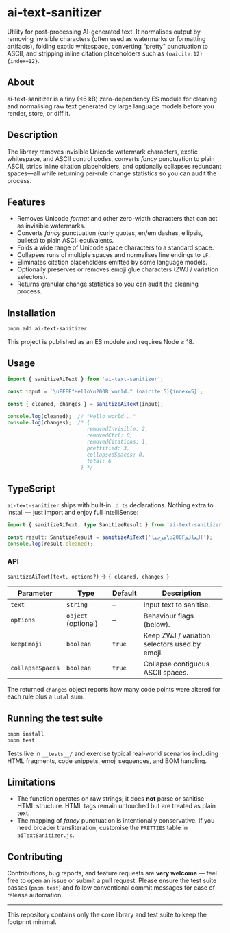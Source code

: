 # ai-text-sanitizer

Utility for post-processing AI-generated text. It normalises output by
removing invisible characters (often used as watermarks or formatting
artifacts), folding exotic whitespace, converting "pretty" punctuation to
ASCII, and stripping inline citation placeholders such as
`(oaicite:12){index=12}`.

## About

ai-text-sanitizer is a tiny (<6 kB) zero-dependency ES module for cleaning and normalising raw text generated by large language models before you render, store, or diff it.

## Description

The library removes invisible Unicode watermark characters, exotic whitespace, and ASCII control codes, converts *fancy* punctuation to plain ASCII, strips inline citation placeholders, and optionally collapses redundant spaces—all while returning per-rule change statistics so you can audit the process.

## Features

* Removes Unicode *format* and other zero-width characters that can act as
  invisible watermarks.
* Converts *fancy* punctuation (curly quotes, en/em dashes, ellipsis, bullets)
  to plain ASCII equivalents.
* Folds a wide range of Unicode space characters to a standard space.
* Collapses runs of multiple spaces and normalises line endings to `LF`.
* Eliminates citation placeholders emitted by some language models.
* Optionally preserves or removes emoji glue characters (ZWJ / variation
  selectors).
* Returns granular change statistics so you can audit the cleaning process.

## Installation

```bash
pnpm add ai-text-sanitizer
```

This project is published as an ES module and requires Node ≥ 18.

## Usage

```js
import { sanitizeAiText } from 'ai-text-sanitizer';

const input = `\uFEFF"Hello\u200B world…" (oaicite:5){index=5}`;

const { cleaned, changes } = sanitizeAiText(input);

console.log(cleaned);  // "Hello world..."
console.log(changes);  /* {
                          removedInvisible: 2,
                          removedCtrl: 0,
                          removedCitations: 1,
                          prettified: 3,
                          collapsedSpaces: 0,
                          total: 6
                        } */
```

## TypeScript

`ai-text-sanitizer` ships with built-in `.d.ts` declarations. Nothing extra to install — just import and enjoy full IntelliSense:

```ts
import { sanitizeAiText, type SanitizeResult } from 'ai-text-sanitizer';

const result: SanitizeResult = sanitizeAiText('مرحبا\u200Fالعالم');
console.log(result.cleaned);
```

### API

`sanitizeAiText(text, options?)` → `{ cleaned, changes }`

| Parameter  | Type                | Default | Description                                   |
|----------- |-------------------- |---------|----------------------------------------------|
| `text`     | `string`            | –       | Input text to sanitise.                       |
| `options`  | `object` (optional) | –       | Behaviour flags (below).                     |
| `keepEmoji`| `boolean`           | `true`  | Keep ZWJ / variation selectors used by emoji.|
| `collapseSpaces` | `boolean`     | `true`  | Collapse contiguous ASCII spaces.             |

The returned `changes` object reports how many code points were altered for
each rule plus a `total` sum.

## Running the test suite

```bash
pnpm install
pnpm test
```

Tests live in `__tests__/` and exercise typical real-world scenarios including
HTML fragments, code snippets, emoji sequences, and BOM handling.

## Limitations

* The function operates on raw strings; it does **not** parse or sanitise HTML
  structure. HTML tags remain untouched but are treated as plain text.
* The mapping of *fancy* punctuation is intentionally conservative. If you need
  broader transliteration, customise the `PRETTIES` table in
  `aiTextSanitizer.js`.

## Contributing

Contributions, bug reports, and feature requests are **very welcome** — feel free to open an issue or submit a pull request. Please ensure the test suite passes (`pnpm test`) and follow conventional commit messages for ease of release automation.

---
This repository contains only the core library and test suite to keep the
footprint minimal. 